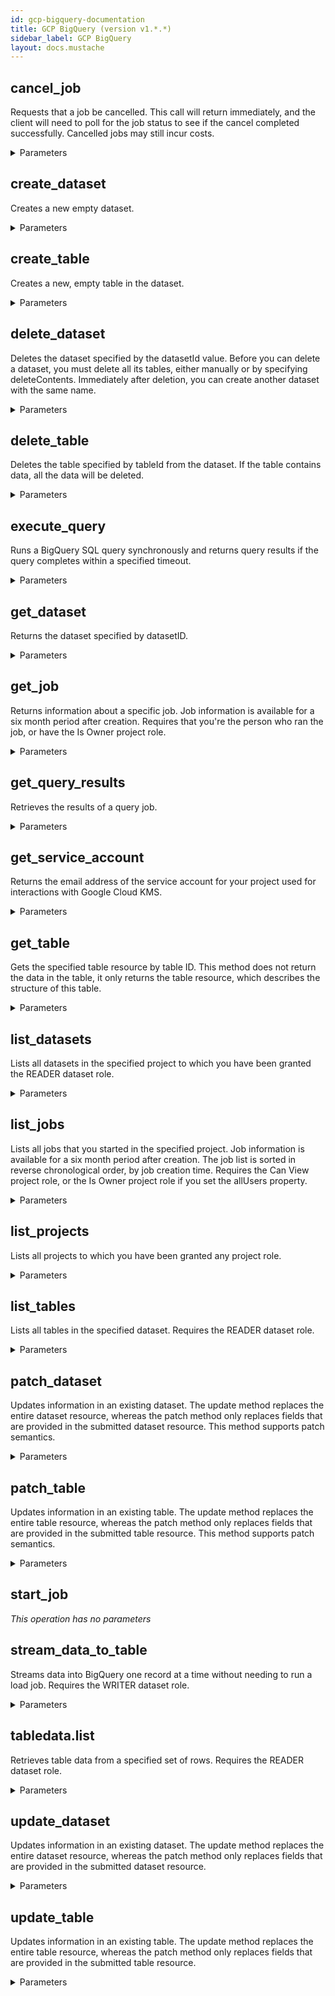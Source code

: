 ```yaml
---
id: gcp-bigquery-documentation
title: GCP BigQuery (version v1.*.*)
sidebar_label: GCP BigQuery
layout: docs.mustache
---
```


## cancel_job

Requests that a job be cancelled. This call will return immediately, and the client will need to poll for the job status to see if the cancel completed successfully. Cancelled jobs may still incur costs.

<details><summary>Parameters</summary>

#### jobId (required)

[Required] Job ID of the job to cancel

**Type:** string

#### projectId (required)

[Required] Project ID of the job to cancel

**Type:** string

#### alt

Data format for the response.

**Type:** string

**Potential values:** json

#### fields

Selector specifying which fields to include in a partial response.

**Type:** string

#### key

API key. Your API key identifies your project and provides you with API access, quota, and reports. Required unless you provide an OAuth 2.0 token.

**Type:** string

#### location

The geographic location of the job. Required except for US and EU. See details at https://cloud.google.com/bigquery/docs/locations#specifying_your_location.

**Type:** string

#### oauth_token

OAuth 2.0 token for the current user.

**Type:** string

#### prettyPrint

Returns response with indentations and line breaks.

**Type:** boolean

#### quotaUser

An opaque string that represents a user for quota purposes. Must not exceed 40 characters.

**Type:** string

#### userIp

Deprecated. Please use quotaUser instead.

**Type:** string

</details>

## create_dataset

Creates a new empty dataset.

<details><summary>Parameters</summary>

#### projectId (required)

Project ID of the new dataset

**Type:** string

#### $body

**Type:** object

#### alt

Data format for the response.

**Type:** string

**Potential values:** json

#### fields

Selector specifying which fields to include in a partial response.

**Type:** string

#### key

API key. Your API key identifies your project and provides you with API access, quota, and reports. Required unless you provide an OAuth 2.0 token.

**Type:** string

#### oauth_token

OAuth 2.0 token for the current user.

**Type:** string

#### prettyPrint

Returns response with indentations and line breaks.

**Type:** boolean

#### quotaUser

An opaque string that represents a user for quota purposes. Must not exceed 40 characters.

**Type:** string

#### userIp

Deprecated. Please use quotaUser instead.

**Type:** string

</details>

## create_table

Creates a new, empty table in the dataset.

<details><summary>Parameters</summary>

#### datasetId (required)

Dataset ID of the new table

**Type:** string

#### projectId (required)

Project ID of the new table

**Type:** string

#### $body

**Type:** object

#### alt

Data format for the response.

**Type:** string

**Potential values:** json

#### fields

Selector specifying which fields to include in a partial response.

**Type:** string

#### key

API key. Your API key identifies your project and provides you with API access, quota, and reports. Required unless you provide an OAuth 2.0 token.

**Type:** string

#### oauth_token

OAuth 2.0 token for the current user.

**Type:** string

#### prettyPrint

Returns response with indentations and line breaks.

**Type:** boolean

#### quotaUser

An opaque string that represents a user for quota purposes. Must not exceed 40 characters.

**Type:** string

#### userIp

Deprecated. Please use quotaUser instead.

**Type:** string

</details>

## delete_dataset

Deletes the dataset specified by the datasetId value. Before you can delete a dataset, you must delete all its tables, either manually or by specifying deleteContents. Immediately after deletion, you can create another dataset with the same name.

<details><summary>Parameters</summary>

#### datasetId (required)

Dataset ID of dataset being deleted

**Type:** string

#### projectId (required)

Project ID of the dataset being deleted

**Type:** string

#### alt

Data format for the response.

**Type:** string

**Potential values:** json

#### deleteContents

If True, delete all the tables in the dataset. If False and the dataset contains tables, the request will fail. Default is False

**Type:** boolean

#### fields

Selector specifying which fields to include in a partial response.

**Type:** string

#### key

API key. Your API key identifies your project and provides you with API access, quota, and reports. Required unless you provide an OAuth 2.0 token.

**Type:** string

#### oauth_token

OAuth 2.0 token for the current user.

**Type:** string

#### prettyPrint

Returns response with indentations and line breaks.

**Type:** boolean

#### quotaUser

An opaque string that represents a user for quota purposes. Must not exceed 40 characters.

**Type:** string

#### userIp

Deprecated. Please use quotaUser instead.

**Type:** string

</details>

## delete_table

Deletes the table specified by tableId from the dataset. If the table contains data, all the data will be deleted.

<details><summary>Parameters</summary>

#### datasetId (required)

Dataset ID of the table to delete

**Type:** string

#### projectId (required)

Project ID of the table to delete

**Type:** string

#### tableId (required)

Table ID of the table to delete

**Type:** string

#### alt

Data format for the response.

**Type:** string

**Potential values:** json

#### fields

Selector specifying which fields to include in a partial response.

**Type:** string

#### key

API key. Your API key identifies your project and provides you with API access, quota, and reports. Required unless you provide an OAuth 2.0 token.

**Type:** string

#### oauth_token

OAuth 2.0 token for the current user.

**Type:** string

#### prettyPrint

Returns response with indentations and line breaks.

**Type:** boolean

#### quotaUser

An opaque string that represents a user for quota purposes. Must not exceed 40 characters.

**Type:** string

#### userIp

Deprecated. Please use quotaUser instead.

**Type:** string

</details>

## execute_query

Runs a BigQuery SQL query synchronously and returns query results if the query completes within a specified timeout.

<details><summary>Parameters</summary>

#### projectId (required)

Project ID of the project billed for the query

**Type:** string

#### $body

**Type:** object

#### alt

Data format for the response.

**Type:** string

**Potential values:** json

#### fields

Selector specifying which fields to include in a partial response.

**Type:** string

#### key

API key. Your API key identifies your project and provides you with API access, quota, and reports. Required unless you provide an OAuth 2.0 token.

**Type:** string

#### oauth_token

OAuth 2.0 token for the current user.

**Type:** string

#### prettyPrint

Returns response with indentations and line breaks.

**Type:** boolean

#### quotaUser

An opaque string that represents a user for quota purposes. Must not exceed 40 characters.

**Type:** string

#### userIp

Deprecated. Please use quotaUser instead.

**Type:** string

</details>

## get_dataset

Returns the dataset specified by datasetID.

<details><summary>Parameters</summary>

#### datasetId (required)

Dataset ID of the requested dataset

**Type:** string

#### projectId (required)

Project ID of the requested dataset

**Type:** string

#### alt

Data format for the response.

**Type:** string

**Potential values:** json

#### fields

Selector specifying which fields to include in a partial response.

**Type:** string

#### key

API key. Your API key identifies your project and provides you with API access, quota, and reports. Required unless you provide an OAuth 2.0 token.

**Type:** string

#### oauth_token

OAuth 2.0 token for the current user.

**Type:** string

#### prettyPrint

Returns response with indentations and line breaks.

**Type:** boolean

#### quotaUser

An opaque string that represents a user for quota purposes. Must not exceed 40 characters.

**Type:** string

#### userIp

Deprecated. Please use quotaUser instead.

**Type:** string

</details>

## get_job

Returns information about a specific job. Job information is available for a six month period after creation. Requires that you're the person who ran the job, or have the Is Owner project role.

<details><summary>Parameters</summary>

#### jobId (required)

[Required] Job ID of the requested job

**Type:** string

#### projectId (required)

[Required] Project ID of the requested job

**Type:** string

#### alt

Data format for the response.

**Type:** string

**Potential values:** json

#### fields

Selector specifying which fields to include in a partial response.

**Type:** string

#### key

API key. Your API key identifies your project and provides you with API access, quota, and reports. Required unless you provide an OAuth 2.0 token.

**Type:** string

#### location

The geographic location of the job. Required except for US and EU. See details at https://cloud.google.com/bigquery/docs/locations#specifying_your_location.

**Type:** string

#### oauth_token

OAuth 2.0 token for the current user.

**Type:** string

#### prettyPrint

Returns response with indentations and line breaks.

**Type:** boolean

#### quotaUser

An opaque string that represents a user for quota purposes. Must not exceed 40 characters.

**Type:** string

#### userIp

Deprecated. Please use quotaUser instead.

**Type:** string

</details>

## get_query_results

Retrieves the results of a query job.

<details><summary>Parameters</summary>

#### jobId (required)

[Required] Job ID of the query job

**Type:** string

#### projectId (required)

[Required] Project ID of the query job

**Type:** string

#### alt

Data format for the response.

**Type:** string

**Potential values:** json

#### fields

Selector specifying which fields to include in a partial response.

**Type:** string

#### key

API key. Your API key identifies your project and provides you with API access, quota, and reports. Required unless you provide an OAuth 2.0 token.

**Type:** string

#### location

The geographic location where the job should run. Required except for US and EU. See details at https://cloud.google.com/bigquery/docs/locations#specifying_your_location.

**Type:** string

#### oauth_token

OAuth 2.0 token for the current user.

**Type:** string

#### prettyPrint

Returns response with indentations and line breaks.

**Type:** boolean

#### quotaUser

An opaque string that represents a user for quota purposes. Must not exceed 40 characters.

**Type:** string

#### startIndex

Zero-based index of the starting row

**Type:** string

#### timeoutMs

How long to wait for the query to complete, in milliseconds, before returning. Default is 10 seconds. If the timeout passes before the job completes, the 'jobComplete' field in the response will be false

**Type:** integer

#### userIp

Deprecated. Please use quotaUser instead.

**Type:** string

</details>

## get_service_account

Returns the email address of the service account for your project used for interactions with Google Cloud KMS.

<details><summary>Parameters</summary>

#### projectId (required)

Project ID for which the service account is requested.

**Type:** string

#### alt

Data format for the response.

**Type:** string

**Potential values:** json

#### fields

Selector specifying which fields to include in a partial response.

**Type:** string

#### key

API key. Your API key identifies your project and provides you with API access, quota, and reports. Required unless you provide an OAuth 2.0 token.

**Type:** string

#### oauth_token

OAuth 2.0 token for the current user.

**Type:** string

#### prettyPrint

Returns response with indentations and line breaks.

**Type:** boolean

#### quotaUser

An opaque string that represents a user for quota purposes. Must not exceed 40 characters.

**Type:** string

#### userIp

Deprecated. Please use quotaUser instead.

**Type:** string

</details>

## get_table

Gets the specified table resource by table ID. This method does not return the data in the table, it only returns the table resource, which describes the structure of this table.

<details><summary>Parameters</summary>

#### datasetId (required)

Dataset ID of the requested table

**Type:** string

#### projectId (required)

Project ID of the requested table

**Type:** string

#### tableId (required)

Table ID of the requested table

**Type:** string

#### alt

Data format for the response.

**Type:** string

**Potential values:** json

#### fields

Selector specifying which fields to include in a partial response.

**Type:** string

#### key

API key. Your API key identifies your project and provides you with API access, quota, and reports. Required unless you provide an OAuth 2.0 token.

**Type:** string

#### oauth_token

OAuth 2.0 token for the current user.

**Type:** string

#### prettyPrint

Returns response with indentations and line breaks.

**Type:** boolean

#### quotaUser

An opaque string that represents a user for quota purposes. Must not exceed 40 characters.

**Type:** string

#### selectedFields

List of fields to return (comma-separated). If unspecified, all fields are returned

**Type:** string

#### userIp

Deprecated. Please use quotaUser instead.

**Type:** string

</details>

## list_datasets

Lists all datasets in the specified project to which you have been granted the READER dataset role.

<details><summary>Parameters</summary>

#### projectId (required)

Project ID of the datasets to be listed

**Type:** string

#### all

Whether to list all datasets, including hidden ones

**Type:** boolean

#### alt

Data format for the response.

**Type:** string

**Potential values:** json

#### fields

Selector specifying which fields to include in a partial response.

**Type:** string

#### filter

An expression for filtering the results of the request by label. The syntax is "labels.<name>[:<value>]". Multiple filters can be ANDed together by connecting with a space. Example: "labels.department:receiving labels.active". See Filtering datasets using labels for details.

**Type:** string

#### key

API key. Your API key identifies your project and provides you with API access, quota, and reports. Required unless you provide an OAuth 2.0 token.

**Type:** string

#### oauth_token

OAuth 2.0 token for the current user.

**Type:** string

#### prettyPrint

Returns response with indentations and line breaks.

**Type:** boolean

#### quotaUser

An opaque string that represents a user for quota purposes. Must not exceed 40 characters.

**Type:** string

#### userIp

Deprecated. Please use quotaUser instead.

**Type:** string

</details>

## list_jobs

Lists all jobs that you started in the specified project. Job information is available for a six month period after creation. The job list is sorted in reverse chronological order, by job creation time. Requires the Can View project role, or the Is Owner project role if you set the allUsers property.

<details><summary>Parameters</summary>

#### projectId (required)

Project ID of the jobs to list

**Type:** string

#### allUsers

Whether to display jobs owned by all users in the project. Default false

**Type:** boolean

#### alt

Data format for the response.

**Type:** string

**Potential values:** json

#### fields

Selector specifying which fields to include in a partial response.

**Type:** string

#### key

API key. Your API key identifies your project and provides you with API access, quota, and reports. Required unless you provide an OAuth 2.0 token.

**Type:** string

#### maxCreationTime

Max value for job creation time, in milliseconds since the POSIX epoch. If set, only jobs created before or at this timestamp are returned

**Type:** string

#### minCreationTime

Min value for job creation time, in milliseconds since the POSIX epoch. If set, only jobs created after or at this timestamp are returned

**Type:** string

#### oauth_token

OAuth 2.0 token for the current user.

**Type:** string

#### prettyPrint

Returns response with indentations and line breaks.

**Type:** boolean

#### projection

Restrict information returned to a set of selected fields

**Type:** string

**Potential values:** full, minimal

#### quotaUser

An opaque string that represents a user for quota purposes. Must not exceed 40 characters.

**Type:** string

#### stateFilter

Filter for job state

**Type:** array

#### userIp

Deprecated. Please use quotaUser instead.

**Type:** string

</details>

## list_projects

Lists all projects to which you have been granted any project role.

<details><summary>Parameters</summary>

#### alt

Data format for the response.

**Type:** string

**Potential values:** json

#### fields

Selector specifying which fields to include in a partial response.

**Type:** string

#### key

API key. Your API key identifies your project and provides you with API access, quota, and reports. Required unless you provide an OAuth 2.0 token.

**Type:** string

#### oauth_token

OAuth 2.0 token for the current user.

**Type:** string

#### prettyPrint

Returns response with indentations and line breaks.

**Type:** boolean

#### quotaUser

An opaque string that represents a user for quota purposes. Must not exceed 40 characters.

**Type:** string

#### userIp

Deprecated. Please use quotaUser instead.

**Type:** string

</details>

## list_tables

Lists all tables in the specified dataset. Requires the READER dataset role.

<details><summary>Parameters</summary>

#### datasetId (required)

Dataset ID of the tables to list

**Type:** string

#### projectId (required)

Project ID of the tables to list

**Type:** string

#### alt

Data format for the response.

**Type:** string

**Potential values:** json

#### fields

Selector specifying which fields to include in a partial response.

**Type:** string

#### key

API key. Your API key identifies your project and provides you with API access, quota, and reports. Required unless you provide an OAuth 2.0 token.

**Type:** string

#### oauth_token

OAuth 2.0 token for the current user.

**Type:** string

#### prettyPrint

Returns response with indentations and line breaks.

**Type:** boolean

#### quotaUser

An opaque string that represents a user for quota purposes. Must not exceed 40 characters.

**Type:** string

#### userIp

Deprecated. Please use quotaUser instead.

**Type:** string

</details>

## patch_dataset

Updates information in an existing dataset. The update method replaces the entire dataset resource, whereas the patch method only replaces fields that are provided in the submitted dataset resource. This method supports patch semantics.

<details><summary>Parameters</summary>

#### datasetId (required)

Dataset ID of the dataset being updated

**Type:** string

#### projectId (required)

Project ID of the dataset being updated

**Type:** string

#### $body

**Type:** object

#### alt

Data format for the response.

**Type:** string

**Potential values:** json

#### fields

Selector specifying which fields to include in a partial response.

**Type:** string

#### key

API key. Your API key identifies your project and provides you with API access, quota, and reports. Required unless you provide an OAuth 2.0 token.

**Type:** string

#### oauth_token

OAuth 2.0 token for the current user.

**Type:** string

#### prettyPrint

Returns response with indentations and line breaks.

**Type:** boolean

#### quotaUser

An opaque string that represents a user for quota purposes. Must not exceed 40 characters.

**Type:** string

#### userIp

Deprecated. Please use quotaUser instead.

**Type:** string

</details>

## patch_table

Updates information in an existing table. The update method replaces the entire table resource, whereas the patch method only replaces fields that are provided in the submitted table resource. This method supports patch semantics.

<details><summary>Parameters</summary>

#### datasetId (required)

Dataset ID of the table to update

**Type:** string

#### projectId (required)

Project ID of the table to update

**Type:** string

#### tableId (required)

Table ID of the table to update

**Type:** string

#### $body

**Type:** object

#### alt

Data format for the response.

**Type:** string

**Potential values:** json

#### fields

Selector specifying which fields to include in a partial response.

**Type:** string

#### key

API key. Your API key identifies your project and provides you with API access, quota, and reports. Required unless you provide an OAuth 2.0 token.

**Type:** string

#### oauth_token

OAuth 2.0 token for the current user.

**Type:** string

#### prettyPrint

Returns response with indentations and line breaks.

**Type:** boolean

#### quotaUser

An opaque string that represents a user for quota purposes. Must not exceed 40 characters.

**Type:** string

#### userIp

Deprecated. Please use quotaUser instead.

**Type:** string

</details>

## start_job



*This operation has no parameters*

## stream_data_to_table

Streams data into BigQuery one record at a time without needing to run a load job. Requires the WRITER dataset role.

<details><summary>Parameters</summary>

#### datasetId (required)

Dataset ID of the destination table.

**Type:** string

#### projectId (required)

Project ID of the destination table.

**Type:** string

#### tableId (required)

Table ID of the destination table.

**Type:** string

#### $body

**Type:** object

#### alt

Data format for the response.

**Type:** string

**Potential values:** json

#### fields

Selector specifying which fields to include in a partial response.

**Type:** string

#### key

API key. Your API key identifies your project and provides you with API access, quota, and reports. Required unless you provide an OAuth 2.0 token.

**Type:** string

#### oauth_token

OAuth 2.0 token for the current user.

**Type:** string

#### prettyPrint

Returns response with indentations and line breaks.

**Type:** boolean

#### quotaUser

An opaque string that represents a user for quota purposes. Must not exceed 40 characters.

**Type:** string

#### userIp

Deprecated. Please use quotaUser instead.

**Type:** string

</details>

## tabledata.list

Retrieves table data from a specified set of rows. Requires the READER dataset role.

<details><summary>Parameters</summary>

#### datasetId (required)

Dataset ID of the table to read

**Type:** string

#### projectId (required)

Project ID of the table to read

**Type:** string

#### tableId (required)

Table ID of the table to read

**Type:** string

#### alt

Data format for the response.

**Type:** string

**Potential values:** json

#### fields

Selector specifying which fields to include in a partial response.

**Type:** string

#### key

API key. Your API key identifies your project and provides you with API access, quota, and reports. Required unless you provide an OAuth 2.0 token.

**Type:** string

#### oauth_token

OAuth 2.0 token for the current user.

**Type:** string

#### prettyPrint

Returns response with indentations and line breaks.

**Type:** boolean

#### quotaUser

An opaque string that represents a user for quota purposes. Must not exceed 40 characters.

**Type:** string

#### selectedFields

List of fields to return (comma-separated). If unspecified, all fields are returned

**Type:** string

#### startIndex

Zero-based index of the starting row to read

**Type:** string

#### userIp

Deprecated. Please use quotaUser instead.

**Type:** string

</details>

## update_dataset

Updates information in an existing dataset. The update method replaces the entire dataset resource, whereas the patch method only replaces fields that are provided in the submitted dataset resource.

<details><summary>Parameters</summary>

#### datasetId (required)

Dataset ID of the dataset being updated

**Type:** string

#### projectId (required)

Project ID of the dataset being updated

**Type:** string

#### $body

**Type:** object

#### alt

Data format for the response.

**Type:** string

**Potential values:** json

#### fields

Selector specifying which fields to include in a partial response.

**Type:** string

#### key

API key. Your API key identifies your project and provides you with API access, quota, and reports. Required unless you provide an OAuth 2.0 token.

**Type:** string

#### oauth_token

OAuth 2.0 token for the current user.

**Type:** string

#### prettyPrint

Returns response with indentations and line breaks.

**Type:** boolean

#### quotaUser

An opaque string that represents a user for quota purposes. Must not exceed 40 characters.

**Type:** string

#### userIp

Deprecated. Please use quotaUser instead.

**Type:** string

</details>

## update_table

Updates information in an existing table. The update method replaces the entire table resource, whereas the patch method only replaces fields that are provided in the submitted table resource.

<details><summary>Parameters</summary>

#### datasetId (required)

Dataset ID of the table to update

**Type:** string

#### projectId (required)

Project ID of the table to update

**Type:** string

#### tableId (required)

Table ID of the table to update

**Type:** string

#### $body

**Type:** object

#### alt

Data format for the response.

**Type:** string

**Potential values:** json

#### fields

Selector specifying which fields to include in a partial response.

**Type:** string

#### key

API key. Your API key identifies your project and provides you with API access, quota, and reports. Required unless you provide an OAuth 2.0 token.

**Type:** string

#### oauth_token

OAuth 2.0 token for the current user.

**Type:** string

#### prettyPrint

Returns response with indentations and line breaks.

**Type:** boolean

#### quotaUser

An opaque string that represents a user for quota purposes. Must not exceed 40 characters.

**Type:** string

#### userIp

Deprecated. Please use quotaUser instead.

**Type:** string

</details>


